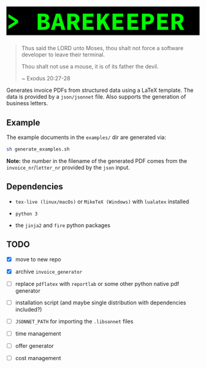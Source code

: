 # ![BAREKEEPER](./barekeeper.gif)

> Thus said the LORD unto Moses, thou shalt not force a software developer to leave their terminal.
>
> Thou shalt not use a mouse, it is of its father the devil.
>
> ~ Exodus 20:27-28

Generates invoice PDFs from structured data using a LaTeX template.
The data is provided by a `json/jsonnet` file.
Also supports the generation of business letters.


## Example

The example documents in the `examples/` dir are generated via:

```bash
sh generate_examples.sh
```

**Note:** the number in the filename of the generated PDF comes from
the `invoice_nr`/`letter_nr` provided by the `json` input.


## Dependencies

* `tex-live (linux/macOs)` or `MikeTeX (Windows)` with
  `lualatex` installed

* `python 3`

* the `jinja2` and `fire` python packages


## TODO

* [x] move to new repo

* [x] archive `invoice_generator`

* [ ] replace `pdflatex` with `reportlab` or some other python native
  pdf generator

* [ ] installation script (and maybe single distribution with
  dependencies included?)

* [ ] `JSONNET_PATH` for importing the `.libsonnet` files

* [ ] time management

* [ ] offer generator

* [ ] cost management

